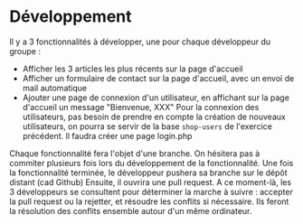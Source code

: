 # Développement
Il y a 3 fonctionnalités à développer, une pour chaque développeur du groupe :
- Afficher les 3 articles les plus récents sur la page d'accueil
- Afficher un formulaire de contact sur la page d'accueil, avec un envoi de mail automatique
- Ajouter une page de connexion d'un utilisateur, en affichant sur la page d'accueil un message "Bienvenue, XXX"
    Pour la connexion des utilisateurs, pas besoin de prendre en compte la création de nouveaux utilisateurs, on 
    pourra se servir de la base `shop-users` de l'exercice précédent.
    Il faudra créer une page login.php

Chaque fonctionnalité fera l'objet d'une branche.
On hésitera pas à commiter plusieurs fois lors du développement de la fonctionnalité.
Une fois la fonctionnalité terminée, le développeur pushera sa branche sur le dépôt distant (cad Github)
Ensuite, il ouvrira une pull request.
A ce moment-là, les 3 développeurs se consultent pour déterminer la marche à suivre : accepter la pull request ou la rejetter,
et résoudre les conflits si nécessaire.
Ils feront la résolution des conflits ensemble autour d'un même ordinateur. 

